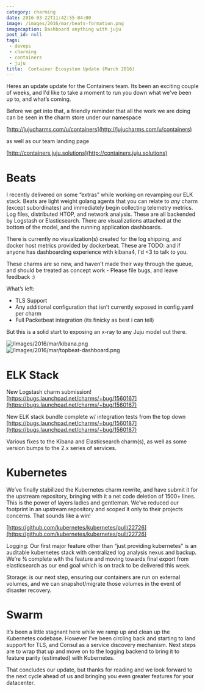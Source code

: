 ```yaml
---
category: charming
date: 2016-03-22T11:42:55-04:00
image: /images/2016/mar/beats-formation.png
imagecaption: Dashboard anything with juju
post_id: null
tags:
 - devops
 - charming
 - containers
 - juju
title:  Container Ecosystem Update (March 2016)
---
```


 <script src="https://assets.ubuntu.com/v1/juju-cards-v1.0.9.js"></script>

Heres an update update for the
Containers team. Its been an exciting couple of weeks, and I'd like to take a
moment to run you down what we've been up to, and what’s coming.

Before we get into that, a friendly reminder that all the work we are doing can
be seen in the charm store under our namespace

[http://jujucharms.com/u/containers](http://jujucharms.com/u/containers)

as well as our team landing page

[http://containers.juju.solutions](http://containers.juju.solutions)


# Beats

I recently delivered on some “extras” while working on revamping our ELK stack.
Beats are light weight golang agents that you can relate to *any* charm (except
  subordinates) and immediately begin collecting telemetry metrics. Log files,
  distributed HTOP, and network analysis. These are all backended by Logstash
  or Elasticsearch. There are visualizations attached at the bottom of the model,
   and the running application dashboards.

There is currently no visualization(s) created for the log shipping, and docker
 host metrics provided by dockerbeat. These are TODO: and if anyone has
 dashboarding experience with kibana4, I'd <3 to talk to you.

These charms are so new, and haven’t made their way through the queue, and
should be treated as concept work - Please file bugs, and leave feedback :)

What’s left:

- TLS Support
- Any additional configuration that isn’t currently exposed in config.yaml per charm
- Full Packetbeat integration (its finicky as best i can tell)

But this is a solid start to exposing an x-ray to any Juju model out there.


<div class="juju-card" data-id="~containers/bundle/beats-core-3"></div>

![/images/2016/mar/kibana.png](/images/2016/mar/kibana.png)
![/images/2016/mar/topbeat-dashboard.png](/images/2016/mar/topbeat-dashboard.png)

# ELK Stack

New Logstash charm submission!
[https://bugs.launchpad.net/charms/+bug/1560167](https://bugs.launchpad.net/charms/+bug/1560167)

New ELK stack bundle complete w/ integration tests from the top down
[https://bugs.launchpad.net/charms/+bug/1560187](https://bugs.launchpad.net/charms/+bug/1560187)

Various fixes to the Kibana and Elasticsearch charm(s), as well as some version
 bumps to the 2.x series of services.


 <div class="juju-card" data-id="~containers/bundle/elk-stack-0"></div>


# Kubernetes

We’ve finally stabilized the Kubernetes charm rewrite, and have submit it for
the upstream repository, bringing with it a net code deletion of 1500+ lines.
This is the power of layers ladies and gentleman. We’ve reduced our footprint
in an upstream repository and scoped it only to their projects concerns. That
sounds like a win!

[https://github.com/kubernetes/kubernetes/pull/22726](https://github.com/kubernetes/kubernetes/pull/22726)

Logging: Our first major feature other than “just providing kubernetes” is an
auditable kubernetes stack with centralized log analysis nexus and backup.
We’re ¾ complete with the feature and moving towards final export from
elasticsearch as our end goal which is on track to be delivered this week.



Storage: is our next step, ensuring our containers are run on external volumes,
and we can snapshot/migrate those volumes in the event of disaster recovery.


<div class="juju-card" data-id="~containers/bundle/kubernetes-core-0"></div>

# Swarm

It’s been a little stagnant here while we ramp up and clean up the Kubernetes
codebase. However I’ve been circling back and starting to land support for TLS,
and Consul as a service discovery mechanism. Next steps are to wrap that up and
move on to the logging backend to bring it to feature parity (estimated) with
Kubernetes.

<div class="juju-card" data-id="~lazypower/bundle/swarm-core-0"></div>


That concludes our update, but thanks for reading and we look forward to the
next cycle ahead of us and bringing you even greater features for your datacenter.
